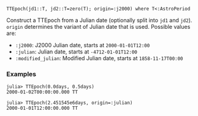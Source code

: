 ```
TTEpoch(jd1::T, jd2::T=zero(T); origin=:j2000) where T<:AstroPeriod
```

Construct a TTEpoch from a Julian date (optionally split into `jd1` and `jd2`). `origin` determines the variant of Julian date that is used. Possible values are:

  * `:j2000`: J2000 Julian date, starts at `2000-01-01T12:00`
  * `:julian`: Julian date, starts at `-4712-01-01T12:00`
  * `:modified_julian`: Modified Julian date, starts at `1858-11-17T00:00`

### Examples

```jldoctest; setup = :(using AstroTime)
julia> TTEpoch(0.0days, 0.5days)
2000-01-02T00:00:00.000 TT

julia> TTEpoch(2.451545e6days, origin=:julian)
2000-01-01T12:00:00.000 TT
```
